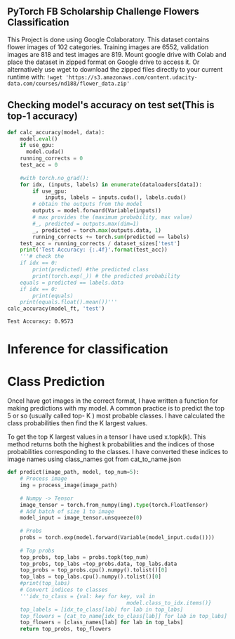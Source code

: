 
## PyTorch FB Scholarship Challenge Flowers Classification
This Project is done using Google Colaboratory.
This dataset contains flower images of 102 categories. 
Training images are 6552, validation images are 818 and test images are 819.
Mount google drive with Colab and place the dataset in zipped format on Google drive to access it. Or alternatively use wget to download the zipped files directly to your current runtime with:
```!wget 'https://s3.amazonaws.com/content.udacity-data.com/courses/nd188/flower_data.zip'```

## Checking model's accuracy on test set(This is top-1 accuracy)


```python
def calc_accuracy(model, data):
    model.eval()
    if use_gpu:
      model.cuda()    
    running_corrects = 0
    test_acc = 0
    
    #with torch.no_grad():
    for idx, (inputs, labels) in enumerate(dataloaders[data]):
        if use_gpu:
            inputs, labels = inputs.cuda(), labels.cuda()
        # obtain the outputs from the model
        outputs = model.forward(Variable(inputs))
        # max provides the (maximum probability, max value)
        #_, predicted = outputs.max(dim=1)
        _, predicted = torch.max(outputs.data, 1)
        running_corrects += torch.sum(predicted == labels)
    test_acc = running_corrects / dataset_sizes['test']
    print('Test Accuracy: {:.4f}'.format(test_acc))
    '''# check the 
    if idx == 0:
        print(predicted) #the predicted class
        print(torch.exp(_)) # the predicted probability
    equals = predicted == labels.data
    if idx == 0:
        print(equals)
    print(equals.float().mean())'''
calc_accuracy(model_ft, 'test')
```

    Test Accuracy: 0.9573

# Inference for classification
# Class Prediction
OnceI have got images in the correct format, I have written a function for making predictions with my model. A common practice is to predict the top 5 or so (usually called top- K ) most probable classes. I have calculated the class probabilities then find the  K  largest values.

To get the top  K  largest values in a tensor I have used x.topk(k). This method returns both the highest k probabilities and the indices of those probabilities corresponding to the classes. I have converted these indices to image names using class_names got from cat_to_name.json


```python
def predict(image_path, model, top_num=5):
    # Process image
    img = process_image(image_path)
    
    # Numpy -> Tensor
    image_tensor = torch.from_numpy(img).type(torch.FloatTensor)
    # Add batch of size 1 to image
    model_input = image_tensor.unsqueeze(0)
    
    # Probs
    probs = torch.exp(model.forward(Variable(model_input.cuda())))
    
    # Top probs
    top_probs, top_labs = probs.topk(top_num)
    top_probs, top_labs =top_probs.data, top_labs.data
    top_probs = top_probs.cpu().numpy().tolist()[0] 
    top_labs = top_labs.cpu().numpy().tolist()[0]
    #print(top_labs)
    # Convert indices to classes
    '''idx_to_class = {val: key for key, val in    
                                      model.class_to_idx.items()}
    top_labels = [idx_to_class[lab] for lab in top_labs]
    top_flowers = [cat_to_name[idx_to_class[lab]] for lab in top_labs]'''
    top_flowers = [class_names[lab] for lab in top_labs]
    return top_probs, top_flowers
```
